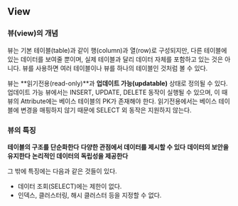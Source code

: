 ## View 
### 뷰(view)의 개념
뷰는 기본 테이블(table)과 같이 행(column)과 열(row)로 구성되지만, 다른 테이블에 있는 데이터를 보여줄 뿐이며, 실제 테이블과 달리 데이터 자체를 포함하고 있는 것은 아니다. 뷰를 사용하면 여러 테이블이나 뷰를 하나의 테이블인 것처럼 볼 수 있다.

뷰는 **읽기전용(read-only)**과 **업데이트 가능(updatable)** 상태로 정의될 수 있다.
업데이트 가능 뷰에서는 INSERT, UPDATE, DELETE 동작이 실행될 수 있으며, 이 때 뷰의 Attribute에는 베이스 테이블의 PK가 존재해야 한다.
읽기전용에서는 베이스 테이블에 변경을 매핑하지 않기 때문에 SELECT 외 동작은 지원하지 않는다. 

### 뷰의 특징 
**테이블의 구조를 단순화한다**
**다양한 관점에서 데이터를 제시할 수 있다**
**데이터의 보안을 유지한다**
**논리적인 데이터의 독립성을 제공한다**

그 밖에 특징에는 다음과 같은 것들이 있다. 
- 데이터 조회(SELECT)에는 제한이 없다. 
- 인덱스, 클러스터링, 해시 클러스터 등을 지정할 수 없다. 
